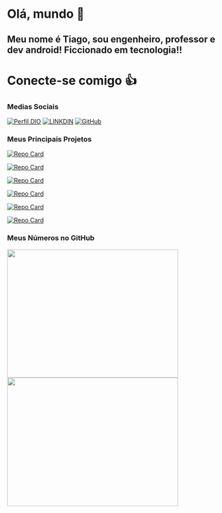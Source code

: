 # Olá, mundo &#x1F596; 
## Meu nome é Tiago, sou engenheiro, professor e dev android! Ficcionado em tecnologia!!

# Conecte-se comigo &#x1F44D;
### Medias Sociais
[![Perfil DIO](https://img.shields.io/badge/DIO/PERFIL-darkblue)](https://web.dio.me/users/tiago_pimenta)
[![LINKDIN](https://img.shields.io/badge/Linkdin-blue)](https://https://www.linkedin.com/in/tiago-lima-pimenta-651873b5/)
[![GitHub](https://img.shields.io/badge/GitHub-black)](https://github.com/AdemilsonSimiao)    
<div>

### Meus Principais Projetos

[![Repo Card](https://github-readme-stats.vercel.app/api/pin/?username=TiagoEngBrazil&repo=MyApplicationAge_Atualization&bg_color=000&border_color=30A3DC&show_icons=true&icon_color=30A3DC&title_color=E94D5F&text_color=FFF)](https://github.com/TiagoEngBrazil/MyApplicationAge_Atualization)


[![Repo Card](https://github-readme-stats.vercel.app/api/pin/?username=TiagoEngBrazil&repo=snackGame&bg_color=000&border_color=30A3DC&show_icons=true&icon_color=30A3DC&title_color=E94D5F&text_color=FFF)](https://github.com/TiagoEngBrazil/snackGame)

[![Repo Card](https://github-readme-stats.vercel.app/api/pin/?username=TiagoEngBrazil&repo=Project-social-medias&bg_color=000&border_color=30A3DC&show_icons=true&icon_color=30A3DC&title_color=E94D5F&text_color=FFF)](https://github.com/TiagoEngBrazil/Project-social-medias)

[![Repo Card](https://github-readme-stats.vercel.app/api/pin/?username=TiagoEngBrazil&repo=Instagram&bg_color=000&border_color=30A3DC&show_icons=true&icon_color=30A3DC&title_color=E94D5F&text_color=FFF)](https://github.com/TiagoEngBrazil/Instagram)

[![Repo Card](https://github-readme-stats.vercel.app/api/pin/?username=TiagoEngBrazil&repo=Projeto-Android&bg_color=000&border_color=30A3DC&show_icons=true&icon_color=30A3DC&title_color=E94D5F&text_color=FFF)](https://github.com/TiagoEngBrazil/Projeto-Android)

[![Repo Card](https://github-readme-stats.vercel.app/api/pin/?username=TiagoEngBrazil&repo=Projeto-cordel&bg_color=000&border_color=30A3DC&show_icons=true&icon_color=30A3DC&title_color=E94D5F&text_color=FFF)](https://github.com/TiagoEngBrazil/Projeto-cordel)


### Meus Números no GitHub

<img width="400" height="300" src="https://github-readme-stats.vercel.app/api/top-langs/?username=TiagoEngBrazil&layout=compact&langs_count=20&theme=dracula"/>


<img width="400" height="300" src="https://github-readme-stats.vercel.app/api?username=TiagoEngBrazil&show_icons=true&theme=dracula&include_all_commits=true&count_private=true"/>



</div>

